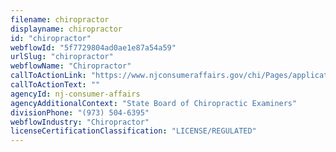 ```yaml
---
filename: chiropractor
displayname: chiropractor
id: "chiropractor"
webflowId: "5f7729804ad0ae1e87a54a59"
urlSlug: "chiropractor"
webflowName: "Chiropractor"
callToActionLink: "https://www.njconsumeraffairs.gov/chi/Pages/applications.aspx"
callToActionText: ""
agencyId: nj-consumer-affairs
agencyAdditionalContext: "State Board of Chiropractic Examiners"
divisionPhone: "(973) 504-6395"
webflowIndustry: "Chiropractor"
licenseCertificationClassification: "LICENSE/REGULATED"
---
```

